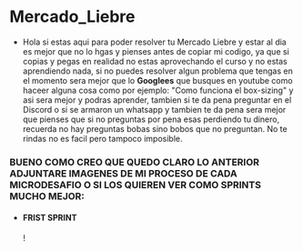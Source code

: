 # Mercado_Liebre

  - Hola si estas aqui para poder resolver tu Mercado Liebre y estar al dia es mejor que no lo hgas y pienses antes de copiar mi codigo, ya que si copias y pegas en realidad no estas aprovechando el curso y no estas aprendiendo nada, si no puedes resolver algun problema que tengas en el momento sera mejor que lo <b>Googlees</b> que busques en youtube como haceer alguna cosa como por ejemplo: "Como funciona el box-sizing" y asi sera mejor y podras aprender, tambien si te da pena preguntar en el Discord o si se armaron un whatsapp y tambien te da pena sera mejor que pienses que si no preguntas por pena esas perdiendo tu dinero, recuerda no hay preguntas bobas sino bobos que no preguntan. No te rindas no es facil pero tampoco imposible.

### BUENO COMO CREO QUE QUEDO CLARO LO ANTERIOR ADJUNTARE IMAGENES DE MI PROCESO DE CADA MICRODESAFIO O SI LOS QUIEREN VER COMO SPRINTS MUCHO MEJOR:

- #### FRIST SPRINT

    !
